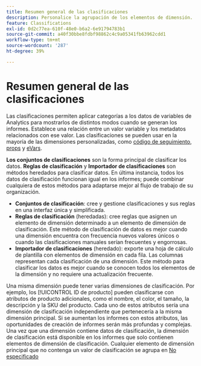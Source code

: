 ```yaml
---
title: Resumen general de las clasificaciones
description: Personalice la agrupación de los elementos de dimensión.
feature: Classifications
exl-id: 0d2c77ea-610f-48e0-b6a2-6e91794783b1
source-git-commit: a40f30bbe8fdbf98862c4c9a05341fb63962cdd1
workflow-type: tm+mt
source-wordcount: '287'
ht-degree: 39%

---
```


# Resumen general de las clasificaciones

Las clasificaciones permiten aplicar categorías a los datos de variables de Analytics para mostrarlos de distintos modos cuando se generan los informes. Establece una relación entre un valor variable y los metadatos relacionados con ese valor. Las clasificaciones se pueden usar en la mayoría de las dimensiones personalizadas, como [código de seguimiento](/help/components/dimensions/tracking-code.md), [props](/help/components/dimensions/prop.md) y [eVars](/help/components/dimensions/evar.md).

**Los conjuntos de clasificaciones** son la forma principal de clasificar los datos. **Reglas de clasificación** y **Importador de clasificaciones** son métodos heredados para clasificar datos. En última instancia, todos los datos de clasificación funcionan igual en los informes; puede combinar cualquiera de estos métodos para adaptarse mejor al flujo de trabajo de su organización.

* **Conjuntos de clasificación**: cree y gestione clasificaciones y sus reglas en una interfaz única y simplificada.
* **Reglas de clasificación** (heredadas): cree reglas que asignen un elemento de dimensión determinado a un elemento de dimensión de clasificación. Este método de clasificación de datos es mejor cuando una dimensión encuentra con frecuencia nuevos valores únicos o cuando las clasificaciones manuales serían frecuentes y engorrosas.
* **Importador de clasificaciones** (heredado): exporte una hoja de cálculo de plantilla con elementos de dimensión en cada fila. Las columnas representan cada clasificación de una dimensión. Este método para clasificar los datos es mejor cuando se conocen todos los elementos de la dimensión y no requiere una actualización frecuente.

Una misma dimensión puede tener varias dimensiones de clasificación. Por ejemplo, los [!UICONTROL ID de producto] pueden clasificarse con atributos de producto adicionales, como el nombre, el color, el tamaño, la descripción y la SKU del producto. Cada uno de estos atributos sería una dimensión de clasificación independiente que pertenecería a la misma dimensión principal. Si se aumentan los informes con estos atributos, las oportunidades de creación de informes serán más profundas y complejas. Una vez que una dimensión contiene datos de clasificación, la dimensión de clasificación está disponible en los informes que solo contienen elementos de dimensión de clasificación. Cualquier elemento de dimensión principal que no contenga un valor de clasificación se agrupa en [No especificado](/help/technotes/unspecified.md)
